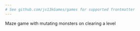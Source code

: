 ```yaml
---
# See github.com/js13kGames/games for supported frontmatter
---
```

Maze game with mutating monsters on clearing a level
